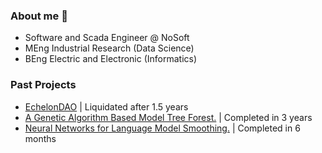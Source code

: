 ### About me 👾

- Software and Scada Engineer @ NoSoft 
- MEng Industrial Research (Data Science)
- BEng Electric and Electronic (Informatics)

### Past Projects
- [EchelonDAO](https://coinmarketcap.com/currencies/echelon-dao/) | Liquidated after 1.5 years
- [A Genetic Algorithm Based Model Tree Forest.](https://wernervdm97.github.io/Masters-Thesis/) | Completed in 3 years
- [Neural Networks for Language Model Smoothing.](https://wernervdm97.github.io/SKRIPSIE/) | Completed in 6 months
